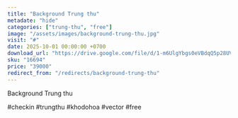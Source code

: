 ```yaml
---
title: "Background Trung thu"
metadate: "hide"
categories: ["trung-thu", "free"]
image: "/assets/images/background-trung-thu.jpg"
visit: "#"
date: 2025-10-01 00:00:00 +0700
download_url: "https://drive.google.com/file/d/1-m6UlgYbgs0eVBdqQ5p28UV6qY4O-b-d/view?fbclid=IwY2xjawNKAihleHRuA2FlbQIxMABicmlkETFVdUtreWxOallLc2FSWEpPAR4vyULBmQMShw0wrRK9TZeDjN1lv1hNYYl0T1SbR2QfbNiWG70FlOY5z4A1qw_aem_j68llBcXgPzKkuB1t_b73Q"
sku: "16694"
price: "39000"
redirect_from: "/redirects/background-trung-thu"
---
```

Background Trung thu

#checkin #trungthu #khodohoa #vector #free
